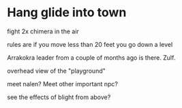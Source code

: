 # Hang glide into town

fight 2x chimera in the air

rules are if you move less than 20 feet you go down a level

Arrakokra leader from a couple of months ago is there. Zulf.



overhead view of the "playground"

meet nalen? Meet other important npc?

see the effects of blight from above?